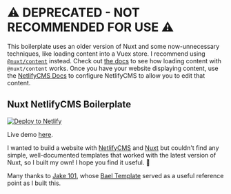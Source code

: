 # ⚠ DEPRECATED - NOT RECOMMENDED FOR USE ⚠
This boilerplate uses an older version of Nuxt and some now-unnecessary techniques, like loading content into a Vuex store. I recommend using [`@nuxt/content`](https://content.nuxtjs.org/) instead. Check out [the docs](https://content.nuxtjs.org/fetching) to see how loading content with `@nuxt/content` works. Once you have your website displaying content, use the [NetlifyCMS Docs](https://www.netlifycms.org/docs/add-to-your-site/) to configure NetlifyCMS to allow you to edit that content.

## Nuxt NetlifyCMS Boilerplate

[![Deploy to Netlify](https://www.netlify.com/img/deploy/button.svg)](https://app.netlify.com/start/deploy?repository=https://github.com/tylermercer/nuxt-netlifycms-boilerplate)

Live demo [here](https://nuxt-netlifycms-boilerplate.netlify.com/).

I wanted to build a website with [NetlifyCMS](https://www.netlifycms.org/) and [Nuxt](https://nuxtjs.org/) but couldn't find any simple, well-documented templates that worked with the latest version of Nuxt, so I built my own! I hope you find it useful. 🙂

Many thanks to [Jake 101](https://jake101.com/), whose [Bael Template](https://github.com/jake-101/bael-template) served as a useful reference point as I built this.

